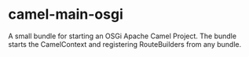 # camel-main-osgi
A small bundle for starting an OSGi Apache Camel Project.  The bundle starts the CamelContext and registering RouteBuilders from any bundle.
